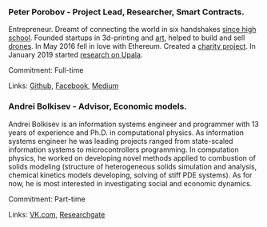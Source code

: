 ### Peter Porobov - Project Lead, Researcher, Smart Contracts.
Entrepreneur. Dreamt of connecting the world in six handshakes [since high school](https://medium.com/swlh/identity-proof-with-six-handshakes-starting-with-why-b90a6ddb67c1). Founded startups in 3d-printing and [art](https://github.com/porobov/Concrete-Clock-1355), helped to build and sell [drones](http://unmanned.ru/). In May 2016 fell in love with Ethereum. Created a [charity project](https://themillionetherhomepage.com/). In January 2019 started [research on Upala](https://upala-docs.readthedocs.io/en/latest/).

Commitment: Full-time

Links: [Github](https://github.com/porobov/), [Facebook](https://www.facebook.com/porobov.p), [Medium](https://medium.com/@PeterPorobov)

### Andrei Bolkisev - Advisor, Economic models.

Andrei Bolkisev is an information systems engineer and programmer with 13 years of experience and Ph.D. in computational physics. As information systems engineer he was leading projects ranged from state-scaled information systems to microcontrollers programming. In computation physics, he worked on developing novel methods applied to combustion of solids modeling (structure of heterogeneous solids simulation and analysis, chemical kinetics models developing, solving of stiff PDE systems). As for now, he is most interested in investigating social and economic dynamics.

Commitment: Part-time

Links: [VK.com](https://vk.com/blksv),  [Researchgate](https://www.researchgate.net/profile/Andrei_Bolkisev)
